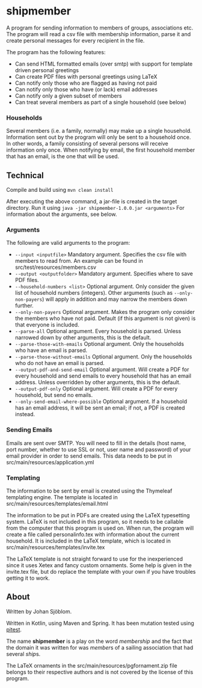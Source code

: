# shipmember

A program for sending information to members of groups, associations etc. The program will read a csv file with membership information, parse it and create personal messages for every recipient in the file.

The program has the following features:
* Can send HTML formatted emails (over smtp) with support for template driven personal greetings
* Can create PDF files with personal greetings using LaTeX
* Can notify only those who are flagged as having not paid
* Can notify only those who have (or lack) email addresses
* Can notify only a given subset of members
* Can treat several members as part of a single household (see below)

### Households
Several members (i.e. a family, normally) may make up a single household. Information sent out by the program will only be sent to a household once. In other words, a family consisting of several persons will receive information only once. When notifying by email, the first household member that has an email, is the one that will be used.

## Technical
Compile and build using `mvn clean install`

After executing the above command, a jar-file is created in the target directory. Run it using `java -jar shipmember-1.0.0.jar <arguments>`
For information about the arguments, see below.

### Arguments
The following are valid arguments to the program:
* `--input <inputfile>` Mandatory argument. Specifies the csv file with members to read from. An example can be found in src/test/resources/members.csv
* `--output <outputfolder>` Mandatory argument. Specifies where to save PDF files.
* `--household-numbers <list>` Optional argument. Only consider the given list of household numbers (integers). Other arguments (such as `--only-non-payers`) will apply in addition and may narrow the members down further.
* `--only-non-payers` Optional argument. Makes the program only consider the members who have not paid. Default (if this argument is not given) is that everyone is included.
* `--parse-all` Optional argument. Every household is parsed. Unless narrowed down by other arguments, this is the default.
* `--parse-those-with-emails` Optional argument. Only the households who have an email is parsed.
* `--parse-those-without-emails` Optional argument. Only the households who do not have an email is parsed.
* `--output-pdf-and-send-email` Optional argument. Will create a PDF for every household and send emails to every household that has an email address. Unless overridden by other arguments, this is the default.
* `--output-pdf-only` Optional argument. Will create a PDF for every household, but send no emails.
* `--only-send-email-where-possible` Optional argument. If a household has an email address, it will be sent an email; if not, a PDF is created instead.

### Sending Emails
Emails are sent over SMTP. You will need to fill in the details (host name, port number, whether to use SSL or not, user name and password) of your email provider in order to send emails. This data needs to be put in src/main/resources/application.yml


### Templating
The information to be sent by email is created using the Thymeleaf templating engine. The template is located in src/main/resources/templates/email.html

The information to be put in PDFs are created using the LaTeX typesetting system. LaTeX is not included in this program, so it needs to be callable from the computer that this program is used on. When run, the program will create a file called personalinfo.tex with information about the current household. It is included in the LaTeX template, which is located in src/main/resources/templates/invite.tex

The LaTeX template is not straight forward to use for the inexperienced since it uses Xetex and fancy custom ornaments. Some help is given in the invite.tex file, but do replace the template with your own if you have troubles getting it to work.


## About
Written by Johan Sjöblom.

Written in Kotlin, using Maven and Spring. It has been mutation tested using [pitest](http://pitest.org/).

The name **shipmember** is a play on the word *membership* and the fact that the domain it was written for was *member*s of a sailing association that had several *ship*s.

The LaTeX ornaments in the src/main/resources/pgfornament.zip file belongs to their respective authors and is not covered by the license of this program.
